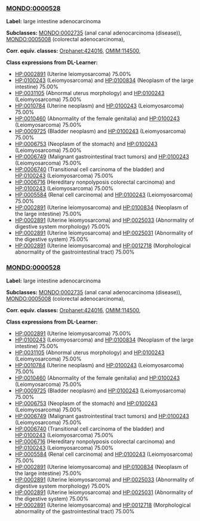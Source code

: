 
### [MONDO:0000528](http://purl.obolibrary.org/obo/MONDO_0000528)
**Label:** large intestine adenocarcinoma

**Subclasses:** [MONDO:0002735](http://purl.obolibrary.org/obo/MONDO_0002735) (anal canal adenocarcinoma (disease)), [MONDO:0005008](http://purl.obolibrary.org/obo/MONDO_0005008) (colorectal adenocarcinoma), 

**Corr. equiv. classes:** [Orphanet:424016](http://www.orpha.net/ORDO/Orphanet_424016), [OMIM:114500](http://purl.obolibrary.org/obo/OMIM_114500), 

**Class expressions from DL-Learner:**

- [HP:0002891](http://purl.obolibrary.org/obo/HP_0002891) (Uterine leiomyosarcoma) 75.00%
- [HP:0100243](http://purl.obolibrary.org/obo/HP_0100243) (Leiomyosarcoma) and [HP:0100834](http://purl.obolibrary.org/obo/HP_0100834) (Neoplasm of the large intestine) 75.00%
- [HP:0031105](http://purl.obolibrary.org/obo/HP_0031105) (Abnormal uterus morphology) and [HP:0100243](http://purl.obolibrary.org/obo/HP_0100243) (Leiomyosarcoma) 75.00%
- [HP:0010784](http://purl.obolibrary.org/obo/HP_0010784) (Uterine neoplasm) and [HP:0100243](http://purl.obolibrary.org/obo/HP_0100243) (Leiomyosarcoma) 75.00%
- [HP:0010460](http://purl.obolibrary.org/obo/HP_0010460) (Abnormality of the female genitalia) and [HP:0100243](http://purl.obolibrary.org/obo/HP_0100243) (Leiomyosarcoma) 75.00%
- [HP:0009725](http://purl.obolibrary.org/obo/HP_0009725) (Bladder neoplasm) and [HP:0100243](http://purl.obolibrary.org/obo/HP_0100243) (Leiomyosarcoma) 75.00%
- [HP:0006753](http://purl.obolibrary.org/obo/HP_0006753) (Neoplasm of the stomach) and [HP:0100243](http://purl.obolibrary.org/obo/HP_0100243) (Leiomyosarcoma) 75.00%
- [HP:0006749](http://purl.obolibrary.org/obo/HP_0006749) (Malignant gastrointestinal tract tumors) and [HP:0100243](http://purl.obolibrary.org/obo/HP_0100243) (Leiomyosarcoma) 75.00%
- [HP:0006740](http://purl.obolibrary.org/obo/HP_0006740) (Transitional cell carcinoma of the bladder) and [HP:0100243](http://purl.obolibrary.org/obo/HP_0100243) (Leiomyosarcoma) 75.00%
- [HP:0006716](http://purl.obolibrary.org/obo/HP_0006716) (Hereditary nonpolyposis colorectal carcinoma) and [HP:0100243](http://purl.obolibrary.org/obo/HP_0100243) (Leiomyosarcoma) 75.00%
- [HP:0005584](http://purl.obolibrary.org/obo/HP_0005584) (Renal cell carcinoma) and [HP:0100243](http://purl.obolibrary.org/obo/HP_0100243) (Leiomyosarcoma) 75.00%
- [HP:0002891](http://purl.obolibrary.org/obo/HP_0002891) (Uterine leiomyosarcoma) and [HP:0100834](http://purl.obolibrary.org/obo/HP_0100834) (Neoplasm of the large intestine) 75.00%
- [HP:0002891](http://purl.obolibrary.org/obo/HP_0002891) (Uterine leiomyosarcoma) and [HP:0025033](http://purl.obolibrary.org/obo/HP_0025033) (Abnormality of digestive system morphology) 75.00%
- [HP:0002891](http://purl.obolibrary.org/obo/HP_0002891) (Uterine leiomyosarcoma) and [HP:0025031](http://purl.obolibrary.org/obo/HP_0025031) (Abnormality of the digestive system) 75.00%
- [HP:0002891](http://purl.obolibrary.org/obo/HP_0002891) (Uterine leiomyosarcoma) and [HP:0012718](http://purl.obolibrary.org/obo/HP_0012718) (Morphological abnormality of the gastrointestinal tract) 75.00%



### [MONDO:0000528](http://purl.obolibrary.org/obo/MONDO_0000528)
**Label:** large intestine adenocarcinoma

**Subclasses:** [MONDO:0002735](http://purl.obolibrary.org/obo/MONDO_0002735) (anal canal adenocarcinoma (disease)), [MONDO:0005008](http://purl.obolibrary.org/obo/MONDO_0005008) (colorectal adenocarcinoma), 

**Corr. equiv. classes:** [Orphanet:424016](http://www.orpha.net/ORDO/Orphanet_424016), [OMIM:114500](http://purl.obolibrary.org/obo/OMIM_114500), 

**Class expressions from DL-Learner:**

- [HP:0002891](http://purl.obolibrary.org/obo/HP_0002891) (Uterine leiomyosarcoma) 75.00%
- [HP:0100243](http://purl.obolibrary.org/obo/HP_0100243) (Leiomyosarcoma) and [HP:0100834](http://purl.obolibrary.org/obo/HP_0100834) (Neoplasm of the large intestine) 75.00%
- [HP:0031105](http://purl.obolibrary.org/obo/HP_0031105) (Abnormal uterus morphology) and [HP:0100243](http://purl.obolibrary.org/obo/HP_0100243) (Leiomyosarcoma) 75.00%
- [HP:0010784](http://purl.obolibrary.org/obo/HP_0010784) (Uterine neoplasm) and [HP:0100243](http://purl.obolibrary.org/obo/HP_0100243) (Leiomyosarcoma) 75.00%
- [HP:0010460](http://purl.obolibrary.org/obo/HP_0010460) (Abnormality of the female genitalia) and [HP:0100243](http://purl.obolibrary.org/obo/HP_0100243) (Leiomyosarcoma) 75.00%
- [HP:0009725](http://purl.obolibrary.org/obo/HP_0009725) (Bladder neoplasm) and [HP:0100243](http://purl.obolibrary.org/obo/HP_0100243) (Leiomyosarcoma) 75.00%
- [HP:0006753](http://purl.obolibrary.org/obo/HP_0006753) (Neoplasm of the stomach) and [HP:0100243](http://purl.obolibrary.org/obo/HP_0100243) (Leiomyosarcoma) 75.00%
- [HP:0006749](http://purl.obolibrary.org/obo/HP_0006749) (Malignant gastrointestinal tract tumors) and [HP:0100243](http://purl.obolibrary.org/obo/HP_0100243) (Leiomyosarcoma) 75.00%
- [HP:0006740](http://purl.obolibrary.org/obo/HP_0006740) (Transitional cell carcinoma of the bladder) and [HP:0100243](http://purl.obolibrary.org/obo/HP_0100243) (Leiomyosarcoma) 75.00%
- [HP:0006716](http://purl.obolibrary.org/obo/HP_0006716) (Hereditary nonpolyposis colorectal carcinoma) and [HP:0100243](http://purl.obolibrary.org/obo/HP_0100243) (Leiomyosarcoma) 75.00%
- [HP:0005584](http://purl.obolibrary.org/obo/HP_0005584) (Renal cell carcinoma) and [HP:0100243](http://purl.obolibrary.org/obo/HP_0100243) (Leiomyosarcoma) 75.00%
- [HP:0002891](http://purl.obolibrary.org/obo/HP_0002891) (Uterine leiomyosarcoma) and [HP:0100834](http://purl.obolibrary.org/obo/HP_0100834) (Neoplasm of the large intestine) 75.00%
- [HP:0002891](http://purl.obolibrary.org/obo/HP_0002891) (Uterine leiomyosarcoma) and [HP:0025033](http://purl.obolibrary.org/obo/HP_0025033) (Abnormality of digestive system morphology) 75.00%
- [HP:0002891](http://purl.obolibrary.org/obo/HP_0002891) (Uterine leiomyosarcoma) and [HP:0025031](http://purl.obolibrary.org/obo/HP_0025031) (Abnormality of the digestive system) 75.00%
- [HP:0002891](http://purl.obolibrary.org/obo/HP_0002891) (Uterine leiomyosarcoma) and [HP:0012718](http://purl.obolibrary.org/obo/HP_0012718) (Morphological abnormality of the gastrointestinal tract) 75.00%


